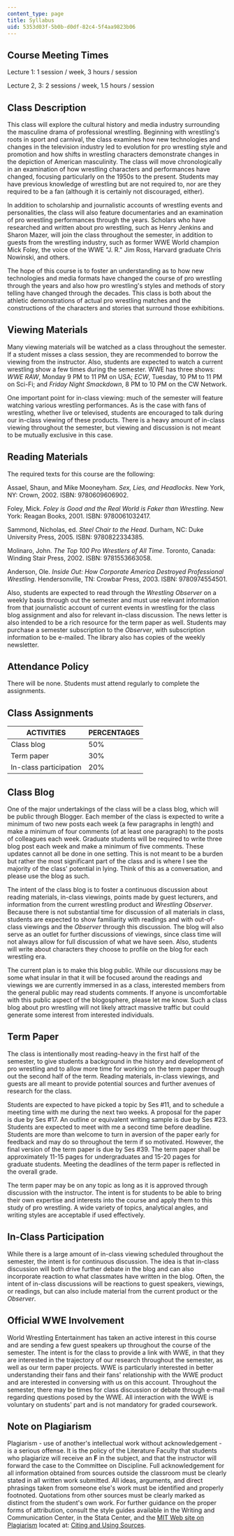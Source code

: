 ```yaml
---
content_type: page
title: Syllabus
uid: 5353d03f-5b0b-d0df-82c4-5f4aa9823b06
---
```


Course Meeting Times
--------------------

Lecture 1: 1 session / week, 3 hours / session

Lecture 2, 3: 2 sessions / week, 1.5 hours / session

Class Description
-----------------

This class will explore the cultural history and media industry surrounding the masculine drama of professional wrestling. Beginning with wrestling's roots in sport and carnival, the class examines how new technologies and changes in the television industry led to evolution for pro wrestling style and promotion and how shifts in wrestling characters demonstrate changes in the depiction of American masculinity. The class will move chronologically in an examination of how wrestling characters and performances have changed, focusing particularly on the 1950s to the present. Students may have previous knowledge of wrestling but are not required to, nor are they required to be a fan (although it is certainly not discouraged, either).

In addition to scholarship and journalistic accounts of wrestling events and personalities, the class will also feature documentaries and an examination of pro wrestling performances through the years. Scholars who have researched and written about pro wrestling, such as Henry Jenkins and Sharon Mazer, will join the class throughout the semester, in addition to guests from the wrestling industry, such as former WWE World champion Mick Foley, the voice of the WWE "J. R." Jim Ross, Harvard graduate Chris Nowinski, and others.

The hope of this course is to foster an understanding as to how new technologies and media formats have changed the course of pro wrestling through the years and also how pro wrestling's styles and methods of story telling have changed through the decades. This class is both about the athletic demonstrations of actual pro wrestling matches and the constructions of the characters and stories that surround those exhibitions.

Viewing Materials
-----------------

Many viewing materials will be watched as a class throughout the semester. If a student misses a class session, they are recommended to borrow the viewing from the instructor. Also, students are expected to watch a current wrestling show a few times during the semester. WWE has three shows: _WWE RAW_, Monday 9 PM to 11 PM on USA; _ECW_, Tuesday, 10 PM to 11 PM on Sci-Fi; and _Friday Night Smackdown_, 8 PM to 10 PM on the CW Network.

One important point for in-class viewing: much of the semester will feature watching various wrestling performances. As is the case with fans of wrestling, whether live or televised, students are encouraged to talk during our in-class viewing of these products. There is a heavy amount of in-class viewing throughout the semester, but viewing and discussion is not meant to be mutually exclusive in this case.

Reading Materials
-----------------

The required texts for this course are the following:

Assael, Shaun, and Mike Mooneyham. _Sex, Lies, and Headlocks_. New York, NY: Crown, 2002. ISBN: 9780609606902.

Foley, Mick. _Foley is Good and the Real World is Faker than Wrestling_. New York: Reagan Books, 2001. ISBN: 9780061032417.

Sammond, Nicholas, ed. _Steel Chair to the Head_. Durham, NC: Duke University Press, 2005. ISBN: 9780822334385.

Molinaro, John. _The Top 100 Pro Wrestlers of All Time_. Toronto, Canada: Winding Stair Press, 2002. ISBN: 9781553663058.

Anderson, Ole. _Inside Out: How Corporate America Destroyed Professional Wrestling_. Hendersonville, TN: Crowbar Press, 2003. ISBN: 9780974554501.

Also, students are expected to read through the _Wrestling Observer_ on a weekly basis through out the semester and must use relevant information from that journalistic account of current events in wrestling for the class blog assignment and also for relevant in-class discussion. The news letter is also intended to be a rich resource for the term paper as well. Students may purchase a semester subscription to the _Observer_, with subscription information to be e-mailed. The library also has copies of the weekly newsletter.

Attendance Policy
-----------------

There will be none. Students must attend regularly to complete the assignments.

Class Assignments
-----------------

| ACTIVITIES | PERCENTAGES |
| --- | --- |
| Class blog | 50% |
| Term paper | 30% |
| In-class participation | 20% 

Class Blog
----------

One of the major undertakings of the class will be a class blog, which will be public through Blogger. Each member of the class is expected to write a minimum of two new posts each week (a few paragraphs in length) and make a minimum of four comments (of at least one paragraph) to the posts of colleagues each week. Graduate students will be required to write three blog post each week and make a minimum of five comments. These updates cannot all be done in one setting. This is not meant to be a burden but rather the most significant part of the class and is where I see the majority of the class' potential in lying. Think of this as a conversation, and please use the blog as such.

The intent of the class blog is to foster a continuous discussion about reading materials, in-class viewings, points made by guest lecturers, and information from the current wrestling product and _Wrestling Observer_. Because there is not substantial time for discussion of all materials in class, students are expected to show familiarity with readings and with out-of-class viewings and the _Observer_ through this discussion. The blog will also serve as an outlet for further discussions of viewings, since class time will not always allow for full discussion of what we have seen. Also, students will write about characters they choose to profile on the blog for each wrestling era.

The current plan is to make this blog public. While our discussions may be some what insular in that it will be focused around the readings and viewings we are currently immersed in as a class, interested members from the general public may read students comments. If anyone is uncomfortable with this public aspect of the blogosphere, please let me know. Such a class blog about pro wrestling will not likely attract massive traffic but could generate some interest from interested individuals.

Term Paper
----------

The class is intentionally most reading-heavy in the first half of the semester, to give students a background in the history and development of pro wrestling and to allow more time for working on the term paper through out the second half of the term. Reading materials, in-class viewings, and guests are all meant to provide potential sources and further avenues of research for the class.

Students are expected to have picked a topic by Ses #11, and to schedule a meeting time with me during the next two weeks. A proposal for the paper is due by Ses #17. An outline or equivalent writing sample is due by Ses #23. Students are expected to meet with me a second time before deadline. Students are more than welcome to turn in aversion of the paper early for feedback and may do so throughout the term if so motivated. However, the final version of the term paper is due by Ses #39. The term paper shall be approximately 11-15 pages for undergraduates and 15-20 pages for graduate students. Meeting the deadlines of the term paper is reflected in the overall grade.

The term paper may be on any topic as long as it is approved through discussion with the instructor. The intent is for students to be able to bring their own expertise and interests into the course and apply them to this study of pro wrestling. A wide variety of topics, analytical angles, and writing styles are acceptable if used effectively.

In-Class Participation
----------------------

While there is a large amount of in-class viewing scheduled throughout the semester, the intent is for continuous discussion. The idea is that in-class discussion will both drive further debate in the blog and can also incorporate reaction to what classmates have written in the blog. Often, the intent of in-class discussions will be reactions to guest speakers, viewings, or readings, but can also include material from the current product or the _Observer_.

Official WWE Involvement
------------------------

World Wrestling Entertainment has taken an active interest in this course and are sending a few guest speakers up throughout the course of the semester. The intent is for the class to provide a link with WWE, in that they are interested in the trajectory of our research throughout the semester, as well as our term paper projects. WWE is particularly interested in better understanding their fans and their fans' relationship with the WWE product and are interested in conversing with us on this account. Throughout the semester, there may be times for class discussion or debate through e-mail regarding questions posed by the WWE. All interaction with the WWE is voluntary on students' part and is not mandatory for graded coursework.

Note on Plagiarism
------------------

Plagiarism - use of another's intellectual work without acknowledgement - is a serious offense. It is the policy of the Literature Faculty that students who plagiarize will receive an **F** in the subject, and that the instructor will forward the case to the Committee on Discipline. Full acknowledgement for all information obtained from sources outside the classroom must be clearly stated in all written work submitted. All ideas, arguments, and direct phrasings taken from someone else's work must be identified and properly footnoted. Quotations from other sources must be clearly marked as distinct from the student's own work. For further guidance on the proper forms of attribution, consult the style guides available in the Writing and Communication Center, in the Stata Center, and the [MIT Web site on Plagiarism](http://cmsw.mit.edu/writing-and-communication-center/avoiding-plagiarism/) located at: [Citing and Using Sources](http://humanistic.mit.edu/wcc/avoidingplagiarism).